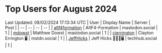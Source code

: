 # Top Users for August 2024
Last Updated: 08/02/2024 17:13:34 UTC
| User | Display Name | Server | Post |
| -- | -- | -- | -- |
| [altf4formation](https://mastodon.social/@altf4formation) | AltF4-Formation | mastodon.social | 1 |
| [mdowst](https://mastodon.social/@mdowst) | Matthew Dowst | mastodon.social | 1 |
| [cjerrington](https://mstdn.social/@cjerrington) | Clayton Errington 🖥️ | mstdn.social | 1 |
| [JeffHicks](https://techhub.social/@JeffHicks) | Jeff Hicks 🐶🎼🍷🖥️ | techhub.social | 1 |
